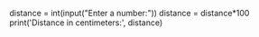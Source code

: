 distance = int(input("Enter a number:"))
distance = distance*100
print('Distance in centimeters:', distance)

